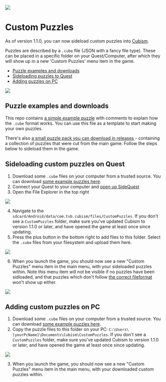 ![](https://raw.githubusercontent.com/cubismvr/Mods/main/Images/Logo.png)

# Custom Puzzles

As of version 1.1.0, you can now sideload custom puzzles into [Cubism](https://www.oculus.com/experiences/quest/2264524423619421/?locale=en_US). 

Puzzles are described by a `.cube` file (JSON with a fancy file type). These can be placed in a specific folder on your Quest/Computer, after which they will show up in a new 'Custom Puzzles' menu item in the game.

- [Puzzle examples and downloads](#puzzle-examples-and-downloads) 
- [Sideloading puzzles to Quest](#sideloading-custom-puzzles-on-quest)  
- [Adding puzzles on PC](#adding-custom-puzzles-on-pc)  

![](https://github.com/cubismvr/mods/blob/main/Images/CustomPuzzles2.jpg) 

## Puzzle examples and downloads

This repo contains [a simple example puzzle](https://sidequestvr.com/) with comments to explain how the `.cube` format works. You can use this file as a template to start making your own puzzles.

There's also [a small puzzle pack you can download in releases](https://github.com/cubismvr/mods/releases/tag/v1.1.0) - containing a collection of puzzles that were cut from the main game. Follow the steps below to sideload them in the game.

## Sideloading custom puzzles on Quest

1. Download some `.cube` files on your computer from a trusted source. You can download [some example puzzles here](https://github.com/cubismvr/mods/releases/tag/v1.1.0).
2. Connect your Quest to your computer and [open up SideQuest](https://sidequestvr.com/)
3. Open the File Explorer in the top right

![](https://github.com/cubismvr/mods/blob/main/Images/SideQuest1.png)

4. Navigate to the `sdcard/Android/data/com.tvb.cubism/files/CustomPuzzles`. If you don't see a `CustomPuzzles` folder, make sure you've updated Cubism to version 1.1.0 or later, and have opened the game at least once since updating.
5. Press the plus button in the bottom right to add files to this folder. Select the `.cube` files from your filesystem and upload them here.

![](https://github.com/cubismvr/mods/blob/main/Images/SideQuest2.png)

6. When you launch the game, you should now see a new "Custom Puzzles" menu item in the main menu, with your sideloaded puzzles within. Note this menu item will not be visible if no puzzles have been sidloaded, and that puzzles which don't follow [the correct fileformat](https://github.com/cubismvr/Mods/blob/main/CustomPuzzles/Example.cube) won't show up either.

![](https://github.com/cubismvr/mods/blob/main/Images/CustomPuzzles1.jpg)

## Adding custom puzzles on PC

1. Download some `.cube` files on your computer from a trusted source. You can download [some example puzzles here]().
2. Copy the puzzle files to this folder on your PC: `C:\Users\[yourPcName]\Documents\Cubism\CustomPuzzles`. If you don't see a `CustomPuzzles` folder, make sure you've updated Cubism to version 1.1.0 or later, and have opened the game at least once since updating.

![](https://github.com/cubismvr/mods/blob/main/Images/CustomFolderPC1.jpg)

3. When you launch the game, you should now see a new "Custom Puzzles" menu item in the main menu, with your downloaded custom puzzles within.

